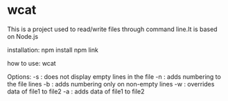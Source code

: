 # wcat

This is a project used to read/write files through command line.It is based on Node.js

installation: 
npm install
npm link

how to use:
wcat <filenames or options>
  
Options:
-s : does not display empty lines in the file
-n : adds numbering to the file lines
-b : adds numbering only on non-empty lines
-w : overrides data of file1 to file2
-a : adds data of file1 to file2
  
